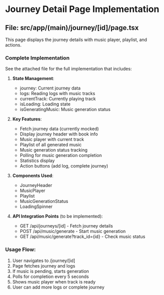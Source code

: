 # Journey Detail Page Implementation

## File: src/app/(main)/journey/[id]/page.tsx

This page displays the journey details with music player, playlist, and actions.

### Complete Implementation

See the attached file for the full implementation that includes:

1. **State Management**:
   - journey: Current journey data
   - logs: Reading logs with music tracks
   - currentTrack: Currently playing track
   - isLoading: Loading state
   - isGeneratingMusic: Music generation status

2. **Key Features**:
   - Fetch journey data (currently mocked)
   - Display journey header with book info
   - Music player with current track
   - Playlist of all generated music
   - Music generation status tracking
   - Polling for music generation completion
   - Statistics display
   - Action buttons (add log, complete journey)

3. **Components Used**:
   - JourneyHeader
   - MusicPlayer
   - Playlist
   - MusicGenerationStatus
   - LoadingSpinner

4. **API Integration Points** (to be implemented):
   - GET /api/journeys/[id] - Fetch journey details
   - POST /api/music/generate - Start music generation
   - GET /api/music/generate?track_id={id} - Check music status

### Usage Flow:
1. User navigates to /journey/[id]
2. Page fetches journey and logs
3. If music is pending, starts generation
4. Polls for completion every 5 seconds
5. Shows music player when track is ready
6. User can add more logs or complete journey


